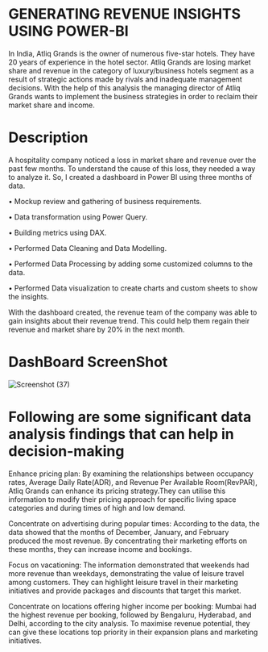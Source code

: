 # GENERATING REVENUE INSIGHTS USING POWER-BI

In India, Atliq Grands is the owner of numerous five-star hotels. They have 20 years of experience in the hotel sector. Atliq Grands are losing market share and revenue in the category of luxury/business hotels segment as a result of strategic actions made by rivals and inadequate management decisions. With the help of this analysis the managing director of Atliq Grands wants to implement the business strategies in order to reclaim their market share and income.


# Description

A hospitality company noticed a loss in market share and revenue over the past few months. To understand the cause of this loss, they needed a way to analyze it. So, I created a dashboard in Power BI using three months of data.

• Mockup review and gathering of business requirements.

• Data transformation using Power Query.

• Building metrics using DAX.

• Performed Data Cleaning and Data Modelling.

• Performed Data Processing by adding some customized columns to the data.

• Performed Data visualization to create charts and custom sheets to show the insights.


With the dashboard created, the revenue team of the company was able to gain insights about their revenue trend. This could help them regain their revenue and market share by 20% in the next month.





# DashBoard ScreenShot


![Screenshot (37)](https://github.com/riyaz-shaiks/GENERATING-REVENUE-INSIGHTS-USING-POWER-BI/assets/133764680/4363be61-29ea-4863-9f80-f584fc48f700)




# Following are some significant data analysis findings that can help in decision-making

Enhance pricing plan: By examining the relationships between occupancy rates, Average Daily Rate(ADR), and Revenue Per Available Room(RevPAR), Atliq Grands can enhance its pricing strategy.They can utilise this information to modify their pricing approach for specific living space categories and during times of high and low demand.


Concentrate on advertising during popular times: According to the data, the data showed that the months of December, January, and February produced the most revenue. By concentrating their marketing efforts on these months, they can increase income and bookings.


Focus on vacationing: The information demonstrated that weekends had more revenue than weekdays, demonstrating the value of leisure travel among customers. They can highlight leisure travel in their marketing initiatives and provide packages and discounts that target this market.


Concentrate on locations offering higher income per booking: Mumbai had the highest revenue per booking, followed by Bengaluru, Hyderabad, and Delhi, according to the city analysis. To maximise revenue potential, they can give these locations top priority in their expansion plans and marketing initiatives.
             
